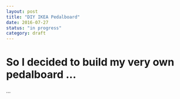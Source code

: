 ```yaml
---
layout: post
title: "DIY IKEA Pedalboard"
date: 2016-07-27
status: "in progress"
category: draft
---
```


# So I decided to build my very own pedalboard ...

...
